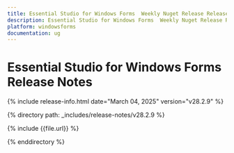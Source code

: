 ```yaml
---
title: Essential Studio for Windows Forms  Weekly Nuget Release Release Notes  
description: Essential Studio for Windows Forms  Weekly Nuget Release Release Notes  
platform: windowsforms
documentation: ug
---
```


# Essential Studio for Windows Forms   Release Notes  

{% include release-info.html date="March 04, 2025"  version="v28.2.9" %} 

{% directory path: _includes/release-notes/v28.2.9 %}

{% include {{file.url}} %}

{% enddirectory %}